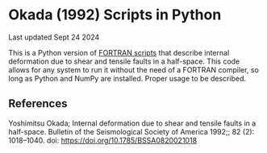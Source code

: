 # Okada (1992) Scripts in Python
Last updated Sept 24 2024

This is a Python version of [FORTRAN scripts](https://www.bosai.go.jp/e/txt/DC3Dfortran.txt) that describe internal deformation due to shear and tensile faults in a half-space. This code allows for any system to run it without the need of a FORTRAN compiler, so long as Python and NumPy are installed. Proper usage to be described. 

## References
Yoshimitsu Okada; Internal deformation due to shear and tensile faults in a half-space. Bulletin of the Seismological Society of America 1992;; 82 (2): 1018–1040. doi: https://doi.org/10.1785/BSSA0820021018
